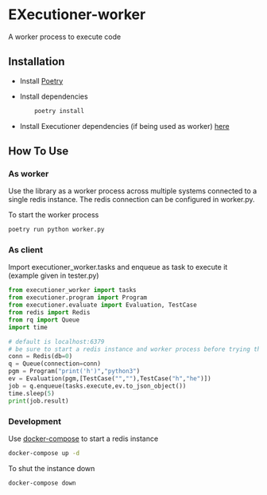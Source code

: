 # EXecutioner-worker

A worker process to execute code

## Installation

- Install [Poetry](https://python-poetry.org/docs/)

- Install dependencies

    ```bash
        poetry install
    ```

- Install Executioner dependencies (if being used as worker) [here](https://github.com/iCodeDevs/EXecutioner)

## How To Use

### As worker

Use the library as a worker process across multiple systems connected to a single redis instance. The redis connection can be configured in worker.py.

To start the worker process

```bash
poetry run python worker.py
```

### As client

Import executioner_worker.tasks and enqueue as task to execute it (example given in tester.py)

```python
from executioner_worker import tasks
from executioner.program import Program
from executioner.evaluate import Evaluation, TestCase
from redis import Redis
from rq import Queue
import time

# default is localhost:6379
# be sure to start a redis instance and worker process before trying this out
conn = Redis(db=0) 
q = Queue(connection=conn)
pgm = Program("print('h')","python3")
ev = Evaluation(pgm,[TestCase("",""),TestCase("h","he")])
job = q.enqueue(tasks.execute,ev.to_json_object())
time.sleep(5)
print(job.result)
```

### Development

Use [docker-compose](https://docs.docker.com/compose/install/) to start a redis instance

```bash
docker-compose up -d
```

To shut the instance down

```bash
docker-compose down
```
